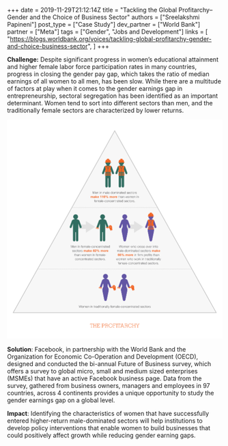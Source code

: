 +++
date = 2019-11-29T21:12:14Z
title = "Tackling the Global Profitarchy–Gender and the Choice of Business Sector"
authors = ["Sreelakshmi Papineni"]
post_type = ["Case Study"]
dev_partner = ["World Bank"]
partner = ["Meta"]
tags = ["Gender", "Jobs and Development"]
links = [
    "https://blogs.worldbank.org/voices/tackling-global-profitarchy-gender-and-choice-business-sector",
]
+++

**Challenge:** Despite significant progress in women’s educational attainment and higher female labor force participation rates in many countries, progress in closing the gender pay gap, which takes the ratio of median earnings of all women to all men, has been slow. While there are a multitude of factors at play when it comes to the gender earnings gap in entrepreneurship, sectoral segregation has been identified as an important determinant.  Women tend to sort into different sectors than men, and the traditionally female sectors are characterized by lower returns.

![](gil_fb_figure1_theprofitarchy.jpg)

**Solution**: Facebook, in partnership with the World Bank and the Organization for Economic Co-Operation and Development (OECD), designed and conducted the bi-annual Future of Business survey, which offers a survey to global micro, small and medium sized enterprises (MSMEs) that have an active Facebook business page. Data from the survey, gathered from business owners, managers and employees in 97 countries, across 4 continents provides a unique opportunity to study the gender earnings gap on a global level.

**Impact**: Identifying the characteristics of women that have successfully entered higher-return male-dominated sectors will help institutions to develop policy interventions that enable women to build businesses that could positively affect growth while reducing gender earning gaps.
